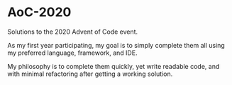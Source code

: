 # AoC-2020
 
Solutions to the 2020 Advent of Code event.

As my first year participating, my goal is to simply complete them all using my preferred language, framework, and IDE.

My philosophy is to complete them quickly, yet write readable code, and with minimal refactoring after getting a working solution.
